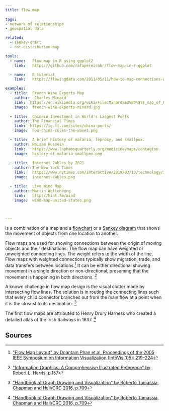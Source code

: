 ```yaml
---
title: flow map
  
tags:
- network of relationships
- geospatial data

related:
  - sankey-chart
  - dot-distribution-map

tools:
  - name:   Flow map in R using ggplot2
    link:   https://github.com/rafapereirabr/flow-map-in-r-ggplot

  - name:   R tutorial
    link:   https://flowingdata.com/2011/05/11/how-to-map-connections-with-great-circles/

examples:
  - title:  French Wine Exports Map
    author:  Charles Minard
    link:  https://en.wikipedia.org/wiki/File:Minard%E2%80%99s_map_of_French_wine_exports_for_1864.jpg
    image:  french-wine-exports-minard.jpg
    
  - title:  Chinese Investment in World's Largest Ports
    author: The Financial Times
    link:  https://ig.ft.com/sites/china-ports/
    image:  how-china-rules-the-waves.png

  - title:  A brief history of malaria, leprosy, and smallpox.
    author: Haisam Hussein
    link:   https://www.laphamsquarterly.org/medicine/maps/contagion
    image:  history-of-malaria-smallpox.png
  
  - title:  Internet Cables by 2021
    author: The New York Times
    link:   https://www.nytimes.com/interactive/2019/03/10/technology/internet-cables-oceans.html?mtrref=flowingdata.com
    image:  internet-cables.png

  - title:  Live Wind Map
    author: Martin Wettenberg
    link:   http://hint.fm/wind
    image:  wind-map-united-states.png
    


---
```


is a combination of a map and a [flowchart](/flowchart) or a [Sankey diagram](sankey-chart) that shows the movement of objects from one location to another. 

<!--more-->
Flow maps are used for showing connections between the origin of moving objects and their destinations.  The flow map can have weighted or unweighted connecting lines. The weight refers to the width of the line. Flow maps with weighted connections typically show migration, trade, and data transfers between locations.[^phan] It can be either directional showing movement in a single direction or non-directional, presuming that the movement is happening in both directions. [^harris]

A known challenge in flow map design is the visual clutter made by intersecting flow lines. The solution is in routing the connecting lines such that every child connector branches out from the main flow at a point when it is the closest to its destination. [^tamassia]

The first flow maps are attributed to Henry Drury Harness who created a detailed atlas of the Irish Railways in 1837. [^tamassia]

## Sources
[^phan]: ["Flow Map Layout" by Doantam Phan et.al. Proceedings of the 2005 IEEE Symposium on Information Visualization (InfoVis '05): 219–224](http://graphics.stanford.edu/papers/flow_map_layout/flow_map_layout.pdf)
[^harris]: ["Information Graphics: A Comprehensive Illustrated Reference" by Robert L. Harris, p.157](https://books.google.fr/books?id=LT1RXREvkGIC)
[^tamassia]: ["Handbook of Graph Drawing and Visualization" by Roberto Tamassia, Chapman and Hall/CRC 2016, p.709](https://books.google.fr/books?id=lQBrAAAAQBAJ)


